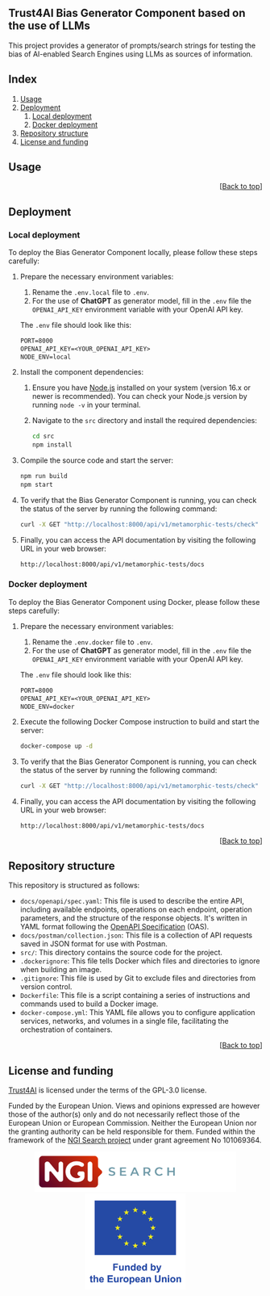 ## Trust4AI Bias Generator Component based on the use of LLMs

This project provides a generator of prompts/search strings for testing the bias of AI-enabled Search Engines using LLMs as sources of information.

## Index

1. [Usage](#usage)
2. [Deployment](#deployment)
   1. [Local deployment](#local-deployment)
   2. [Docker deployment](#docker-deployment)
3. [Repository structure](#repository-structure)
4. [License and funding](#license-and-funding)


## Usage

<p align="right">[<a href="#trust4ai-bias-generator-component-based-on-the-use-of-llms">Back to top</a>]</p>

## Deployment

### Local deployment

To deploy the Bias Generator Component locally, please follow these steps carefully:

1. Prepare the necessary environment variables:
    1. Rename the `.env.local` file to `.env`.
    2. For the use of **ChatGPT** as generator model, fill in the `.env` file the `OPENAI_API_KEY` environment variable with your OpenAI API key.

    The `.env` file should look like this:

    ```.env
    PORT=8000
    OPENAI_API_KEY=<YOUR_OPENAI_API_KEY>
    NODE_ENV=local
    ```

2. Install the component dependencies:
    1. Ensure you have [Node.js](https://nodejs.org/en/download) installed on your system (version 16.x or newer is recommended). You can check your Node.js version by running `node -v` in your terminal.
    2. Navigate to the `src` directory and install the required dependencies:

        ```bash
        cd src
        npm install
        ```

3. Compile the source code and start the server:

    ```bash
    npm run build
    npm start
    ```

4. To verify that the Bias Generator Component is running, you can check the status of the server by running the following command:

    ```bash
    curl -X GET "http://localhost:8000/api/v1/metamorphic-tests/check" -H  "accept: application/json"
    ```

5. Finally, you can access the API documentation by visiting the following URL in your web browser:

    ```
    http://localhost:8000/api/v1/metamorphic-tests/docs
    ```

### Docker deployment

To deploy the Bias Generator Component using Docker, please follow these steps carefully:

1. Prepare the necessary environment variables:
    1. Rename the `.env.docker` file to `.env`.
    2. For the use of **ChatGPT** as generator model, fill in the `.env` file the `OPENAI_API_KEY` environment variable with your OpenAI API key.

    The `.env` file should look like this:

    ```.env
    PORT=8000
    OPENAI_API_KEY=<YOUR_OPENAI_API_KEY>
    NODE_ENV=docker
    ```

2. Execute the following Docker Compose instruction to build and start the server:

    ```bash
    docker-compose up -d
    ```

3. To verify that the Bias Generator Component is running, you can check the status of the server by running the following command:

    ```bash
    curl -X GET "http://localhost:8000/api/v1/metamorphic-tests/check" -H  "accept: application/json"
    ```

4. Finally, you can access the API documentation by visiting the following URL in your web browser:

    ```
    http://localhost:8000/api/v1/metamorphic-tests/docs
    ```

<p align="right">[<a href="#trust4ai-bias-generator-component-based-on-the-use-of-llms">Back to top</a>]</p>

## Repository structure

This repository is structured as follows:

- `docs/openapi/spec.yaml`: This file is used to describe the entire API, including available endpoints, operations on each endpoint, operation parameters, and the structure of the response objects. It's written in YAML format following the [OpenAPI Specification](https://spec.openapis.org/oas/latest.html) (OAS).
- `docs/postman/collection.json`: This file is a collection of API requests saved in JSON format for use with Postman.
-  `src/`: This directory contains the source code for the project.
-  `.dockerignore`: This file tells Docker which files and directories to ignore when building an image.
-  `.gitignore`: This file is used by Git to exclude files and directories from version control.
-  `Dockerfile`: This file is a script containing a series of instructions and commands used to build a Docker image.
-  `docker-compose.yml`: This YAML file allows you to configure application services, networks, and volumes in a single file, facilitating the orchestration of containers.

<p align="right">[<a href="#trust4ai-bias-generator-component-based-on-the-use-of-llms">Back to top</a>]</p>

## License and funding

[Trust4AI](https://trust4ai.github.io/trust4ai/) is licensed under the terms of the GPL-3.0 license.

Funded by the European Union. Views and opinions expressed are however those of the author(s) only and do not necessarily reflect those of the European Union or European Commission. Neither the European Union nor the granting authority can be held responsible for them. Funded within the framework of the [NGI Search project](https://www.ngisearch.eu/) under grant agreement No 101069364.

<p align="center">
<img src="https://github.com/Trust4AI/trust4ai/blob/main/funding_logos/NGI_Search-rgb_Plan-de-travail-1-2048x410.png" width="400">
<img src="https://github.com/Trust4AI/trust4ai/blob/main/funding_logos/EU_funding_logo.png" width="200">
</p>
